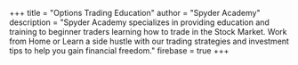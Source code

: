 +++
title = "Options Trading Education"
author = "Spyder Academy"
description = "Spyder Academy specializes in providing education and training to beginner traders learning how to trade in the Stock Market. Work from Home or Learn a side hustle with our trading strategies and investment tips to help you gain financial freedom."
firebase = true
+++
